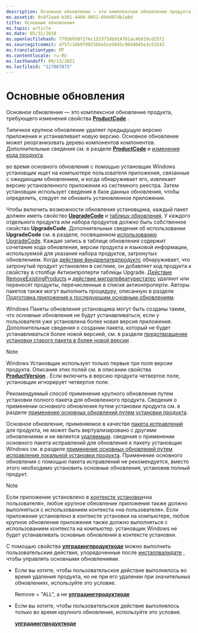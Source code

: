 ```yaml
---
description: Основное обновление — это комплексное обновление продукта, требующего изменения свойства ProductCode.
ms.assetid: 0c8f2aad-b301-4404-9051-694d97db1a8d
title: Основные обновления
ms.topic: article
ms.date: 05/31/2018
ms.openlocfilehash: 7795695072f6c153373db914781ac4b919cd2572
ms.sourcegitcommit: d75fc10b9f0825bbe5ce5045c90d4045e3c53243
ms.translationtype: MT
ms.contentlocale: ru-RU
ms.lasthandoff: 09/13/2021
ms.locfileid: "127067875"
---
```

# <a name="major-upgrades"></a>Основные обновления

Основное обновление — это комплексное обновление продукта, требующего изменения свойства [**ProductCode**](productcode.md) .

Типичное крупное обновление удаляет предыдущую версию приложения и устанавливает новую версию. Основное обновление может реорганизовать дерево компонентов компонентов. Дополнительные сведения см. в разделе [**ProductCode**](productcode.md) и [изменение кода продукта](changing-the-product-code.md).

во время основного обновления с помощью установщик Windows установщик ищет на компьютере пользователя приложения, связанные с ожидающим обновлением, и когда обнаруживает его, извлекает версию установленного приложения из системного реестра. Затем установщик использует сведения в базе данных обновления, чтобы определить, следует ли обновить установленное приложение.

Чтобы включить возможности обновления установщика, каждый пакет должен иметь свойство [**UpgradeCode**](upgradecode.md) и [таблицу обновления](upgrade-table.md). У каждого отдельного продукта или набора продуктов должно быть собственное свойство **UpgradeCode**. Дополнительные сведения об использовании **UpgradeCode** см. в разделе, посвященном [использованию UpgradeCode](using-an-upgradecode.md). Каждая запись в таблице обновления содержит сочетание кода обновления, версии продукта и языковой информации, используемой для указания набора продуктов, затронутых обновлением. Когда [действие финдрелатедпродуктс](findrelatedproducts-action.md) обнаруживает, что затронутый продукт установлен в системе, он добавляет код продукта к свойству в столбце Актионпроперти таблицы Upgrade. [Действие RemoveExistingProducts](removeexistingproducts-action.md) и [действие мигратефеатурестатес](migratefeaturestates-action.md) удаляют или переносят продукты, перечисленные в списке актионпроперти. Авторы пакетов также могут выполнить процедуру, описанную в разделе [Подготовка приложения к последующим основным обновлениям](preparing-an-application-for-future-major-upgrades.md).

Windows Пакеты обновления установщика могут быть созданы таким, что основные обновления не будут устанавливаться, если у пользователя уже установлена более новая версия приложения. Дополнительные сведения о создании пакета, который не будет устанавливаться более новой версией, см. в разделе [предотвращение установки старого пакета в более новой версии](preventing-an-old-package-from-installing-over-a-newer-version.md) .

> [!Note]  
> Windows Установщик использует только первые три поля версии продукта. Описания этих полей см. в описании свойства [**ProductVersion**](productversion.md) . Если включить в версию продукта четвертое поле, установщик игнорирует четвертое поле.

 

Рекомендуемый способ применения крупного обновления путем установки полного пакета для обновленного продукта. Сведения о применении основного обновления путем установки продукта см. в разделе [применение основных обновлений путем установки продукта](applying-major-upgrades-by-installing-the-product.md).

Основное обновление, применяемое в качестве [пакета исправлений](patch-packages.md) для продукта, не может быть виртуализировано с другими обновлениями и не является [удаляемым](uninstallable-patches.md). сведения о применении основного пакета исправлений для обновления к пакету установщик Windows см. в разделе [применение основных обновлений путем исправления локальной установки продукта](applying-major-upgrades-by-patching-the-local-installation-of-the-product.md). Применение основного обновления с помощью пакета исправлений не рекомендуется, вместо этого необходимо установить основные обновления, установив полный продукт.

> [!Note]  
> Если приложение установлено в [контексте установки](installation-context.md)«на пользователя», любое крупное обновление приложения также должно выполняться с использованием контекста «на пользователя». Если приложение установлено в контексте установки на компьютере, любое крупное обновление приложения также должно выполняться с использованием контекста на компьютер. установщик Windows не будет устанавливать основные обновления в контексте установки.

 

С помощью свойства [**упградингпродукткоде**](upgradingproductcode.md) можно выполнить пользовательские действия, упорядоченные после [инсталлвалидате](installvalidate-action.md) , чтобы управлять основными обновлениями.

-   Если вы хотите, чтобы пользовательское действие выполнялось во время удаления продукта, но не при его удалении при значительных обновлениях, используйте это условие.

    Remove = "ALL", а не [ **упградингпродукткоде**](upgradingproductcode.md)

-   Если вы хотите, чтобы пользовательское действие выполнялось только во время крупного обновления, используйте это условие.

    [**упградингпродукткоде**](upgradingproductcode.md)

 

 



